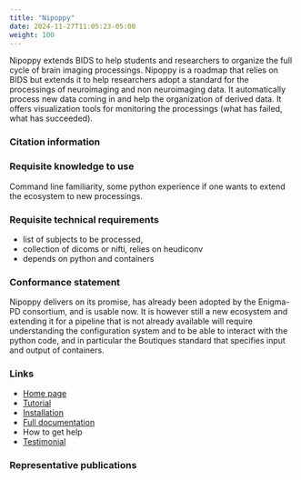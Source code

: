 ```yaml
---
title: "Nipoppy"
date: 2024-11-27T11:05:23-05:00
weight: 100
---
```


Nipoppy extends BIDS to help students and researchers to organize the full cycle of brain imaging processings. Nipoppy is a roadmap that relies on BIDS but extends it to help researchers adopt a standard for the processings of neuroimaging and non neuroimaging data. It automatically process new data coming in and help the organization of derived data. It offers visualization tools for monitoring the processings (what has failed, what has succeeded).

### Citation information

### Requisite knowledge to use

Command line familiarity, some python experience if one wants to extend the ecosystem to new processings.

### Requisite technical requirements

- list of subjects to be processed,
- collection of dicoms or nifti, relies on heudiconv
- depends on python and containers

### Conformance statement

Nipoppy delivers on its promise, has already been adopted by the Enigma-PD consortium, and is usable now. It is however still a new ecosystem and extending it for a pipeline that is not already available will require understanding the configuration system and to be able to interact with the python code, and in particular the Boutiques standard that specifies input and output of containers.

### Links

- [Home page](https://nipoppy.readthedocs.io/en/stable/)
- [Tutorial](https://nipoppy.readthedocs.io/en/stable/quickstart.html)
- [Installation](https://nipoppy.readthedocs.io/en/stable/installation.html)
- [Full documentation](https://nipoppy.readthedocs.io/en/stable/user_guide/index.html)
- How to get help
- [Testimonial](https://www.linkedin.com/posts/evavanheese789_you-only-realise-how-important-infrastructure-activity-7220000830463053828-QdDy)

### Representative publications

